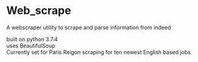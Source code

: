 # Web_scrape
A webscraper utility to scrape and parse information from indeed  

built on python 3.7.4  
uses BeautifulSoup  
Currently set for Paris Reigon scraping for ten newest English based jobs. 
